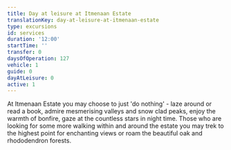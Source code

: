 ```yaml
---
title: Day at leisure at Itmenaan Estate
translationKey: day-at-leisure-at-itmenaan-estate
type: excursions
id: services
duration: '12:00'
startTime: ''
transfer: 0
daysOfOperation: 127
vehicle: 1
guide: 0
dayAtLeisure: 0
active: 1
---
```

At Itmenaan Estate you may choose to just 'do nothing' - laze around or read a book, admire mesmerising valleys and snow clad peaks, enjoy the warmth of bonfire, gaze at the countless stars in night time. Those who are looking for some more walking within and around the estate you may trek to the highest point for enchanting views or roam the beautiful oak and rhododendron forests.